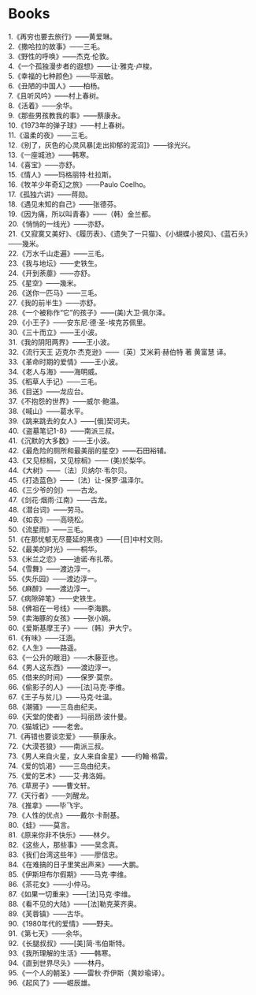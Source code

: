 Books
=====

1.《再穷也要去旅行》——黄爱琳。  
2.《撒哈拉的故事》——三毛。  
3.《野性的呼唤》——杰克·伦敦。  
4.《一个孤独漫步者的遐想》——让·雅克·卢梭。  
5.《幸福的七种颜色》——毕淑敏。  
6.《丑陋的中国人》——柏杨。  
7.《且听风吟》——村上春树。  
8.《活着》——余华。  
9.《那些男孩教我的事》——蔡康永。  
10.《1973年的弹子球》——村上春树。  
11.《温柔的夜》——三毛。  
12.《别了，灰色的心灵风暴[走出抑郁的泥沼]》——徐光兴。  
13.《一座城池》——韩寒。  
14.《喜宝》——亦舒。  
15.《情人》——玛格丽特·杜拉斯。  
16.《牧羊少年奇幻之旅》——Paulo Coelho。  
17.《孤独六讲》——蒋勋。  
18.《遇见未知的自己》——张德芬。  
19.《因为痛，所以叫青春》——（韩）金兰都。  
20.《悄悄的一线光》——亦舒。	  
21.《又寂寞又美好》、《履历表》、《遗失了一只猫》、《小蝴蝶小披风》、《蓝石头》——幾米。  
22.《万水千山走遍》——三毛。  
23.《我与地坛》——史铁生。  
24.《开到荼蘼》——亦舒。  
25.《星空》——幾米。  
26.《送你一匹马》——三毛。  
27.《我的前半生》——亦舒。  
28.《一个被称作“它”的孩子》——(美)大卫·佩尔泽。  
29.《小王子》——安东尼·德·圣-埃克苏佩里。  
30.《三十而立》——王小波。  
31.《我的阴阳两界》——王小波。  
32.《流行天王 迈克尔·杰克逊》——〔英〕艾米莉·赫伯特 著 黄富慧 译。  
33.《革命时期的爱情》——王小波。  
34.《老人与海》——海明威。  
35.《稻草人手记》——三毛。  
36.《目送》——龙应台。  
37.《不抱怨的世界》——威尔·鲍温。  
38.《喊山》——葛水平。  
39.《跳来跳去的女人》——[俄]契诃夫。  
40.《盗墓笔记1-8》——南派三叔。  
41.《沉默的大多数》——王小波。  
42.《最危险的厕所和最美丽的星空》——石田裕辅。  
43.《又见棕榈，又见棕榈》—— (美)於梨华。  
44.《大树》——〔法〕贝纳尔·韦尔贝。  
45.《打造蓝色》——〔法〕让-保罗·温泽尔。  
46.《三少爷的剑》——古龙。  
47.《剑花·烟雨·江南》——古龙。  
48.《潜台词》——劳马。  
49.《如丧》——高晓松。  
50.《流星雨》——三毛。  
51.《在那忧郁无尽蔓延的黑夜》——[日]中村文则。  
52.《最美的时光》——桐华。  
53.《米兰之恋》——迪诺·布扎蒂。  
54.《雪舞》——渡边淳一。  
55.《失乐园》——渡边淳一。  
56.《麻醉》——渡边淳一。  
57.《病隙碎笔》——史铁生。  
58.《佛祖在一号线》——李海鹏。  
59.《卖海豚的女孩》——张小娴。  
60.《爱斯基摩王子》——〔韩〕尹大宁。  
61.《有味》——汪涵。  
62.《人生》——路遥。  
63.《一公升的眼泪》——木藤亚也。  
64.《男人这东西》——渡边淳一。  
65.《借来的时间》——保罗·莫奈。  
66.《偷影子的人》——[法]马克·李维。  
67.《王子与贫儿》——马克·吐温。  
68.《潮骚》——三岛由纪夫。  
69.《天堂的使者》——玛丽昂·波什曼。  
70.《猫城记》——老舍。  
71.《再错也要谈恋爱》——蔡康永。  
72.《大漠苍狼》——南派三叔。  
73.《男人来自火星，女人来自金星》——约翰·格雷。  
74.《爱的饥渴》——三岛由纪夫。  
75.《爱的艺术》——艾·弗洛姆。  
76.《草房子》——曹文轩。  
77.《天行者》——刘醒龙。  
78.《推拿》——毕飞宇。  
79.《人性的优点》——戴尔·卡耐基。  
80.《蛙》——莫言。  
81.《原来你非不快乐》——林夕。  
82.《这些人，那些事》——吴念真。  
83.《我们台湾这些年》——廖信忠。  
84.《在难搞的日子里笑出声来》——大鹏。  
85.《伊斯坦布尔假期》——马克·李维。  
86.《茶花女》——小仲马。  
87.《如果一切重来》——[法]马克·李维。  
88.《看不见的大陆》——[法]勒克莱齐奥。  
89.《芙蓉镇》——古华。  
90.《1980年代的爱情》——野夫。  
91.《第七天》——余华。  
92.《长腿叔叔》——[美]简·韦伯斯特。  
93.《我所理解的生活》——韩寒。  
94.《直到世界尽头》——林丹。  
95.《一个人的朝圣》——雷秋·乔伊斯（黄妙瑜译）。  
96.《起风了》——崛辰雄。  
